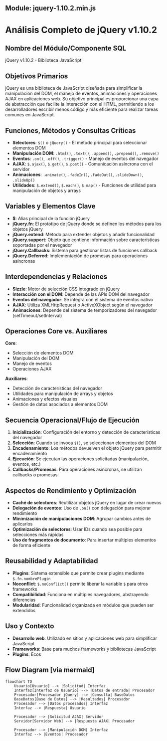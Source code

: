 ## Module: jquery-1.10.2.min.js

# Análisis Completo de jQuery v1.10.2

## Nombre del Módulo/Componente SQL
jQuery v1.10.2 - Biblioteca JavaScript

## Objetivos Primarios
jQuery es una biblioteca de JavaScript diseñada para simplificar la manipulación del DOM, el manejo de eventos, animaciones y operaciones AJAX en aplicaciones web. Su objetivo principal es proporcionar una capa de abstracción que facilite la interacción con el HTML, permitiendo a los desarrolladores escribir menos código y más eficiente para realizar tareas comunes en JavaScript.

## Funciones, Métodos y Consultas Críticas
- **Selectores**: `$()` o `jQuery()` - El método principal para seleccionar elementos DOM
- **Manipulación DOM**: `.html()`, `.text()`, `.append()`, `.prepend()`, `.remove()`
- **Eventos**: `.on()`, `.off()`, `.trigger()` - Manejo de eventos del navegador
- **AJAX**: `$.ajax()`, `$.get()`, `$.post()` - Comunicación asíncrona con el servidor
- **Animaciones**: `.animate()`, `.fadeIn()`, `.fadeOut()`, `.slideDown()`, `.slideUp()`
- **Utilidades**: `$.extend()`, `$.each()`, `$.map()` - Funciones de utilidad para manipulación de objetos y arrays

## Variables y Elementos Clave
- **$**: Alias principal de la función jQuery
- **jQuery.fn**: El prototipo de jQuery donde se definen los métodos para los objetos jQuery
- **jQuery.extend**: Método para extender objetos y añadir funcionalidad
- **jQuery.support**: Objeto que contiene información sobre características soportadas por el navegador
- **jQuery.Callbacks**: Sistema para gestionar listas de funciones callback
- **jQuery.Deferred**: Implementación de promesas para operaciones asíncronas

## Interdependencias y Relaciones
- **Sizzle**: Motor de selección CSS integrado en jQuery
- **Interacción con el DOM**: Depende de las APIs DOM del navegador
- **Eventos del navegador**: Se integra con el sistema de eventos nativo
- **AJAX**: Utiliza XMLHttpRequest o ActiveXObject según el navegador
- **Animaciones**: Depende del sistema de temporizadores del navegador (setTimeout/setInterval)

## Operaciones Core vs. Auxiliares
**Core**:
- Selección de elementos DOM
- Manipulación del DOM
- Manejo de eventos
- Operaciones AJAX

**Auxiliares**:
- Detección de características del navegador
- Utilidades para manipulación de arrays y objetos
- Animaciones y efectos visuales
- Gestión de datos asociados a elementos DOM

## Secuencia Operacional/Flujo de Ejecución
1. **Inicialización**: Configuración del entorno y detección de características del navegador
2. **Selección**: Cuando se invoca `$()`, se seleccionan elementos del DOM
3. **Encadenamiento**: Los métodos devuelven el objeto jQuery para permitir encadenamiento
4. **Ejecución**: Se ejecutan las operaciones solicitadas (manipulación, eventos, etc.)
5. **Callbacks/Promesas**: Para operaciones asíncronas, se utilizan callbacks o promesas

## Aspectos de Rendimiento y Optimización
- **Caché de selectores**: Reutilizar objetos jQuery en lugar de crear nuevos
- **Delegación de eventos**: Uso de `.on()` con delegación para mejorar rendimiento
- **Minimización de manipulaciones DOM**: Agrupar cambios antes de aplicarlos
- **Optimización de selectores**: Usar IDs cuando sea posible para selecciones más rápidas
- **Uso de fragmentos de documento**: Para insertar múltiples elementos de forma eficiente

## Reusabilidad y Adaptabilidad
- **Plugins**: Sistema extensible que permite crear plugins mediante `$.fn.nombrePlugin`
- **Noconflict**: `$.noConflict()` permite liberar la variable `$` para otros frameworks
- **Compatibilidad**: Funciona en múltiples navegadores, abstrayendo diferencias
- **Modularidad**: Funcionalidad organizada en módulos que pueden ser extendidos

## Uso y Contexto
- **Desarrollo web**: Utilizado en sitios y aplicaciones web para simplificar JavaScript
- **Frameworks**: Base para muchos frameworks y bibliotecas JavaScript
- **Plugins**: Ecos
## Flow Diagram [via mermaid]
```mermaid
flowchart TD
    Usuario[Usuario] --> |Solicitud| Interfaz
    Interfaz[Interfaz de Usuario] --> |Datos de entrada| Procesador
    Procesador[Procesador jQuery] --> |Consulta| BaseDatos
    BaseDatos[Base de Datos] --> |Resultados| Procesador
    Procesador --> |Datos procesados| Interfaz
    Interfaz --> |Respuesta| Usuario
    
    Procesador --> |Solicitud AJAX| Servidor
    Servidor[Servidor Web] --> |Respuesta AJAX| Procesador
    
    Procesador --> |Manipulación DOM| Interfaz
    Interfaz --> |Eventos| Procesador
```
